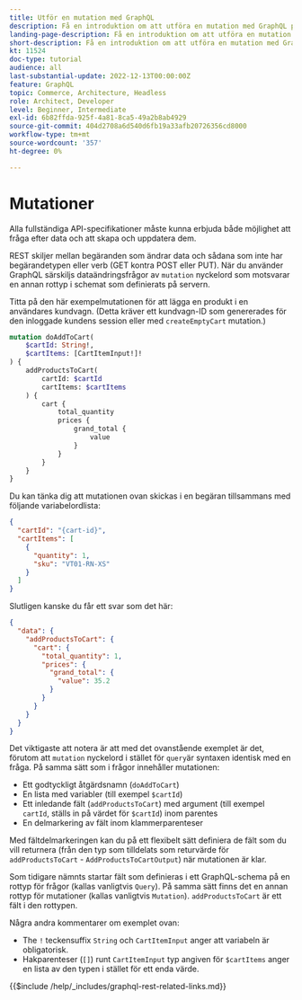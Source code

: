 ```yaml
---
title: Utför en mutation med GraphQL
description: Få en introduktion om att utföra en mutation med GraphQL på Adobe Commerce och [!DNL Magento Open Source]. Utför din första mutation med POSTER.
landing-page-description: Få en introduktion om att utföra en mutation med GraphQL på Adobe Commerce och [!DNL Magento Open Source]. Utför din första mutation med POSTER.
short-description: Få en introduktion om att utföra en mutation med GraphQL på Adobe Commerce och [!DNL Magento Open Source]. Utför din första mutation med POSTER.
kt: 11524
doc-type: tutorial
audience: all
last-substantial-update: 2022-12-13T00:00:00Z
feature: GraphQL
topic: Commerce, Architecture, Headless
role: Architect, Developer
level: Beginner, Intermediate
exl-id: 6b82ffda-925f-4a81-8ca5-49a2b8ab4929
source-git-commit: 404d2708a6d540d6fb19a33afb20726356cd8000
workflow-type: tm+mt
source-wordcount: '357'
ht-degree: 0%

---
```


# Mutationer

Alla fullständiga API-specifikationer måste kunna erbjuda både möjlighet att fråga efter data och att skapa och uppdatera dem.

REST skiljer mellan begäranden som ändrar data och sådana som inte har begärandetypen eller verb (GET kontra POST eller PUT).
När du använder GraphQL särskiljs dataändringsfrågor av `mutation` nyckelord som motsvarar en annan rottyp i schemat som definierats på servern.

Titta på den här exempelmutationen för att lägga en produkt i en användares kundvagn. (Detta kräver ett kundvagn-ID som genererades för den inloggade kundens session eller med `createEmptyCart` mutation.)

```graphql
mutation doAddToCart(
    $cartId: String!,
    $cartItems: [CartItemInput!]!
) {
    addProductsToCart(
        cartId: $cartId
        cartItems: $cartItems
    ) {
        cart {
            total_quantity
            prices {
                grand_total {
                    value
                }
            }
        }
    }
}
```

Du kan tänka dig att mutationen ovan skickas i en begäran tillsammans med följande variabelordlista:

```json
{
  "cartId": "{cart-id}",
  "cartItems": [
    {
      "quantity": 1,
      "sku": "VT01-RN-XS"
    }
  ]
}
```

Slutligen kanske du får ett svar som det här:

```json
{
  "data": {
    "addProductsToCart": {
      "cart": {
        "total_quantity": 1,
        "prices": {
          "grand_total": {
            "value": 35.2
          }
        }
      }
    }
  }
}
```

Det viktigaste att notera är att med det ovanstående exemplet är det, förutom att `mutation` nyckelord i stället för `query`är syntaxen identisk med en fråga. På samma sätt som i frågor innehåller mutationen:

* Ett godtyckligt åtgärdsnamn (`doAddToCart`)
* En lista med variabler (till exempel `$cartId`)
* Ett inledande fält (`addProductsToCart`) med argument (till exempel `cartId`, ställs in på värdet för `$cartId`) inom parentes
* En delmarkering av fält inom klammerparenteser

Med fältdelmarkeringen kan du på ett flexibelt sätt definiera de fält som du vill returnera (från den typ som tilldelats som returvärde för `addProductsToCart` - `AddProductsToCartOutput`) när mutationen är klar.

Som tidigare nämnts startar fält som definieras i ett GraphQL-schema på en rottyp för frågor (kallas vanligtvis `Query`). På samma sätt finns det en annan rottyp för mutationer (kallas vanligtvis `Mutation`). `addProductsToCart` är ett fält i den rottypen.

Några andra kommentarer om exemplet ovan:

* The `!` teckensuffix `String` och `CartItemInput` anger att variabeln är obligatorisk.
* Hakparenteser (`[]`) runt `CartItemInput` typ angiven för `$cartItems` anger en lista av den typen i stället för ett enda värde.

{{$include /help/_includes/graphql-rest-related-links.md}}
